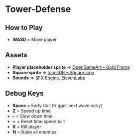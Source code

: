 # Tower-Defense

## How to Play
- **WASD** = Move player  

## Assets
- **Player placeholder sprite** ⇒ [OpenGameArt – Gold Frame](https://opengameart.org/content/gold-frame)  
- **Square sprite** ⇒ [IconsDB – Square Icon](https://www.iconsdb.com/white-icons/square-icon.html)  
- **Sounds** ⇒ [SFX Engine](https://sfxengine.com/app/songs), [ElevenLabs](https://elevenlabs.io/)  

## Debug Keys
- **Space** = Early Call (trigger next wave early)  
- **Z** = Speed up time  
- **-** = Slow down time  
- **+** = Reset time speed to 1  
- **K** = Kill player  
- **N** = Nuke all enemies  
